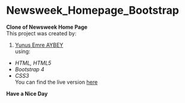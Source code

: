 # Newsweek_Homepage_Bootstrap
**Clone of Newsweek Home Page**      
This project was created by:
1. [Yunus Emre AYBEY](https://github.com/YemreAybey)  
using:
- *HTML, HTML5*
- *Bootstrap 4*
- *CSS3*   
You can find the live version [here](https://yemreaybey.github.io/Newsweek_Homepage_Bootstrap/)

**Have a Nice Day**
